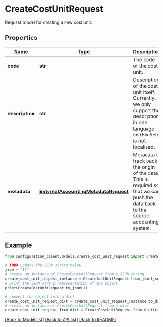 # CreateCostUnitRequest

Request model for creating a new cost unit.

## Properties

Name | Type | Description | Notes
------------ | ------------- | ------------- | -------------
**code** | **str** | The code of the cost unit. | [optional] 
**description** | **str** | Description of the cost unit itself.  Currently, we only support the description in one language so this field is not localized. | [optional] 
**metadata** | [**ExternalAccountingMetadataRequest**](ExternalAccountingMetadataRequest.md) | Metadata to track back the origin of the data.  This is required so that we can push the data back to the source accounting system. | [optional] 

## Example

```python
from configuration_client.models.create_cost_unit_request import CreateCostUnitRequest

# TODO update the JSON string below
json = "{}"
# create an instance of CreateCostUnitRequest from a JSON string
create_cost_unit_request_instance = CreateCostUnitRequest.from_json(json)
# print the JSON string representation of the object
print(CreateCostUnitRequest.to_json())

# convert the object into a dict
create_cost_unit_request_dict = create_cost_unit_request_instance.to_dict()
# create an instance of CreateCostUnitRequest from a dict
create_cost_unit_request_from_dict = CreateCostUnitRequest.from_dict(create_cost_unit_request_dict)
```
[[Back to Model list]](../README.md#documentation-for-models) [[Back to API list]](../README.md#documentation-for-api-endpoints) [[Back to README]](../README.md)


